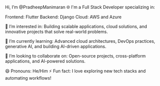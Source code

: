 Hi, I’m @PradheepManimaran
🌐 I'm a Full Stack Developer specializing in:

Frontend: Flutter
Backend: Django
Cloud: AWS and Azure

👀 I’m interested in:
Building scalable applications, cloud solutions, and innovative projects that solve real-world problems.

🌱 I’m currently learning:
Advanced cloud architectures, DevOps practices, generative AI, and building AI-driven applications.

💞️ I’m looking to collaborate on:
Open-source projects, cross-platform applications, and AI-powered solutions.

😄 Pronouns: He/Him
⚡ Fun fact: I love exploring new tech stacks and automating workflows!

<!--- PradheepMV/PradheepMV is a ✨ special ✨ repository because its `README.md` (this file) appears on your GitHub profile. You can click the Preview link to take a look at your changes. --->
